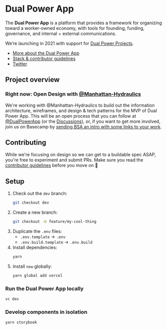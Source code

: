 # Dual Power App

The **Dual Power App** is a platform that provides a framework for organizing toward a worker-owned economy, with tools for founding, funding, governance, and internal + external communications.

We’re launching in 2021 with support for [Dual Power Projects](https://github.com/BSA-US/dual-power-app/wiki/Dual-power-project).

* [More about the Dual Power App](https://github.com/BSA-US/dual-power-app/wiki/Dual-Power-App)
* [Stack & contributor guidelines](https://github.com/BSA-US/dual-power-app/blob/master/CONTRIBUTING.md)
* [Twitter](https://twitter.com/DualPowerApp)

## Project overview

### Right now: Open Design with [@Manhattan-Hydraulics](https://github.com/Manhattan-Hydraulics)

We're working with @Manhattan-Hydraulics to build out the information architecture, wireframes, and design & tech patterns for the MVP of Dual Power App. This will be an open process that you can follow at [@DualPowerApp](https://twitter.com/DualPowerApp) (or the [Discussions](https://github.com/BSA-US/dual-power-app/discussions)), or, if you want to get more involved, join us on Basecamp by [sending BSA an intro with some links to your work](https://blacksocialists.us/contact).

## Contributing

While we're focusing on design so we can get to a buildable spec ASAP, you're free to experiment and submit PRs. Make sure you read the [contributor guidelines](https://github.com/BSA-US/dual-power-app/blob/master/CONTRIBUTING.md) before you move on :slightly_smiling_face:

## Setup

1. Check out the `dev` branch:
    ```sh
    git checkout dev
    ```
2. Create a new branch:
    ```sh
    git checkout -b feature/my-cool-thing
    ```
3. Duplicate the `.env` files:
    - `.env.template` → `.env`
    - `.env.build.template` → `.env.build`
4. Install dependencies:
    ```sh
    yarn
    ```
5. Install `now` globally:
    ```sh
    yarn global add vercel
    ```

### Run the Dual Power App locally

```sh
vc dev
```

### Develop components in isolation

```sh
yarn storybook
```
